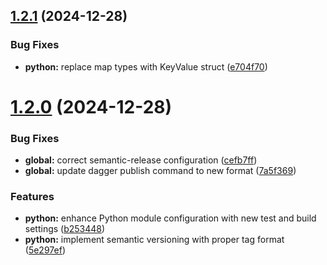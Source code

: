 ## [1.2.1](https://github.com/felipepimentel/daggerverse/compare/python/v1.2.0...python/v1.2.1) (2024-12-28)


### Bug Fixes

* **python:** replace map types with KeyValue struct ([e704f70](https://github.com/felipepimentel/daggerverse/commit/e704f7062677ae2df174019d8b27a4202e0f7124))

# [1.2.0](https://github.com/felipepimentel/daggerverse/compare/python/v1.1.0...python/v1.2.0) (2024-12-28)


### Bug Fixes

* **global:** correct semantic-release configuration ([cefb7ff](https://github.com/felipepimentel/daggerverse/commit/cefb7ffbf76c514bc4ec1ea5065eba408ec83b2f))
* **global:** update dagger publish command to new format ([7a5f369](https://github.com/felipepimentel/daggerverse/commit/7a5f3690f902ea26572653b24c506edf7f1f800a))


### Features

* **python:** enhance Python module configuration with new test and build settings ([b253448](https://github.com/felipepimentel/daggerverse/commit/b253448281e4df082d9f072c51382b1eb21ec4fa))
* **python:** implement semantic versioning with proper tag format ([5e297ef](https://github.com/felipepimentel/daggerverse/commit/5e297eff3d8b453ee25c81846e0aa3b70b55bcbf))
